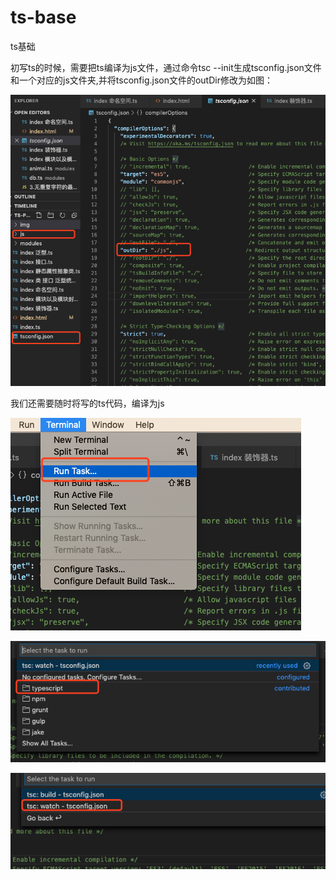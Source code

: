 # ts-base
ts基础

初写ts的时候，需要把ts编译为js文件，通过命令tsc --init生成tsconfig.json文件和一个对应的js文件夹,并将tsconfig.json文件的outDir修改为如图：

![Image text](https://github.com/cuminzh/ts-base/raw/master/img/WX20200527-161150.png)

我们还需要随时将写的ts代码，编译为js

![image text](https://github.com/cuminzh/ts-base/blob/master/img/WX20200527-162254.png)

![image text](https://github.com/cuminzh/ts-base/blob/master/img/WX20200527-162337.png)

![image text](https://github.com/cuminzh/ts-base/blob/master/img/WX20200527-162422.png)
